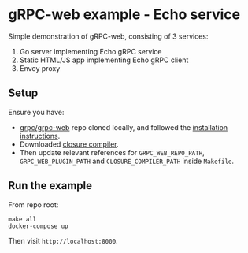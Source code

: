 # gRPC-web example - Echo service

Simple demonstration of gRPC-web, consisting of 3 services:
1. Go server implementing Echo gRPC service
2. Static HTML/JS app implementing Echo gRPC client
3. Envoy proxy

## Setup

Ensure you have:
- [grpc/grpc-web](https://github.com/grpc/grpc-web) repo cloned locally, and followed the [installation instructions](https://github.com/grpc/grpc-web/blob/master/INSTALL.md).
- Downloaded [closure compiler](https://github.com/google/closure-compiler).
- Then update relevant references for `GRPC_WEB_REPO_PATH`, `GRPC_WEB_PLUGIN_PATH` and `CLOSURE_COMPILER_PATH` inside `Makefile`.

## Run the example

From repo root:
```
make all
docker-compose up
```
Then visit `http://localhost:8000`.
